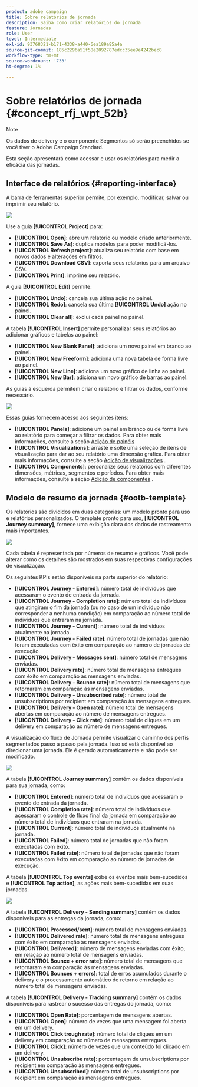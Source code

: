 ```yaml
---
product: adobe campaign
title: Sobre relatórios de jornada
description: Saiba como criar relatórios do jornada
feature: Jornadas
role: User
level: Intermediate
exl-id: 93768321-b171-4338-a440-6ea189a85a4a
source-git-commit: 185c2296a51f58e2092787edcc35ee9e4242bec8
workflow-type: tm+mt
source-wordcount: '733'
ht-degree: 1%

---
```


# Sobre relatórios de jornada {#concept_rfj_wpt_52b}

>[!NOTE]
>
>Os dados de delivery e o componente Segmentos só serão preenchidos se você tiver o Adobe Campaign Standard.

Esta seção apresentará como acessar e usar os relatórios para medir a eficácia das jornadas.

## Interface de relatórios {#reporting-interface}

A barra de ferramentas superior permite, por exemplo, modificar, salvar ou imprimir seu relatório.

![](../assets/dynamic_report_toolbar.png)

Use a guia **[!UICONTROL Project]** para:

* **[!UICONTROL Open]**: abre um relatório ou modelo criado anteriormente.
* **[!UICONTROL Save As]**: duplica modelos para poder modificá-los.
* **[!UICONTROL Refresh project]**: atualiza seu relatório com base em novos dados e alterações em filtros.
* **[!UICONTROL Download CSV]**: exporta seus relatórios para um arquivo CSV.
* **[!UICONTROL Print]**: imprime seu relatório.

A guia **[!UICONTROL Edit]** permite:

* **[!UICONTROL Undo]**: cancela sua última ação no painel.
* **[!UICONTROL Redo]**: cancela sua última  **[!UICONTROL Undo]** ação no painel.
* **[!UICONTROL Clear all]**: exclui cada painel no painel.

A tabela **[!UICONTROL Insert]** permite personalizar seus relatórios ao adicionar gráficos e tabelas ao painel:

* **[!UICONTROL New Blank Panel]**: adiciona um novo painel em branco ao painel.
* **[!UICONTROL New Freeform]**: adiciona uma nova tabela de forma livre ao painel.
* **[!UICONTROL New Line]**: adiciona um novo gráfico de linha ao painel.
* **[!UICONTROL New Bar]**: adiciona um novo gráfico de barras ao painel.

As guias à esquerda permitem criar o relatório e filtrar os dados, conforme necessário.

![](../assets/dynamic_report_interface.png)

Essas guias fornecem acesso aos seguintes itens:

* **[!UICONTROL Panels]**: adicione um painel em branco ou de forma livre ao relatório para começar a filtrar os dados. Para obter mais informações, consulte a seção [Adição de painéis](../reporting/creating-your-journey-reports.md#adding-panels)
* **[!UICONTROL Visualizations]**: arraste e solte uma seleção de itens de visualização para dar ao seu relatório uma dimensão gráfica. Para obter mais informações, consulte a seção [Adição de visualizações](../reporting/creating-your-journey-reports.md#adding-visualizations) .
* **[!UICONTROL Components]**: personalize seus relatórios com diferentes dimensões, métricas, segmentos e períodos. Para obter mais informações, consulte a seção [Adição de componentes](../reporting/creating-your-journey-reports.md#adding-components) .

## Modelo de resumo da jornada {#ootb-template}

Os relatórios são divididos em duas categorias: um modelo pronto para uso e relatórios personalizados.
O template pronto para uso, **[!UICONTROL Journey summary]**, fornece uma exibição clara dos dados de rastreamento mais importantes.

![](../assets/dynamic_report_journey_8.png)

Cada tabela é representada por números de resumo e gráficos. Você pode alterar como os detalhes são mostrados em suas respectivas configurações de visualização.

Os seguintes KPIs estão disponíveis na parte superior do relatório:

* **[!UICONTROL Journey - Entered]**: número total de indivíduos que acessaram o evento de entrada da jornada.
* **[!UICONTROL Journey - Completion rate]**: número total de indivíduos que atingiram o fim da jornada (ou no caso de um indivíduo não corresponder a nenhuma condição) em comparação ao número total de indivíduos que entraram na jornada.
* **[!UICONTROL Journey - Current]**: número total de indivíduos atualmente na jornada.
* **[!UICONTROL Journey - Failed rate]**: número total de jornadas que não foram executadas com êxito em comparação ao número de jornadas de execução.
* **[!UICONTROL Delivery - Messages sent]**: número total de mensagens enviadas.
* **[!UICONTROL Delivery rate]**: número total de mensagens entregues com êxito em comparação às mensagens enviadas.
* **[!UICONTROL Delivery - Bounce rate]**: número total de mensagens que retornaram em comparação às mensagens enviadas.
* **[!UICONTROL Delivery - Unsubscribed rate]**: número total de unsubscriptions por recipient em comparação às mensagens entregues.
* **[!UICONTROL Delivery - Open rate]**: número total de mensagens abertas em comparação ao número de mensagens entregues.
* **[!UICONTROL Delivery - Click rate]**: número total de cliques em um delivery em comparação ao número de mensagens entregues.

A visualização do fluxo de Jornada permite visualizar o caminho dos perfis segmentados passo a passo pela jornada. Isso só está disponível ao direcionar uma jornada. Ele é gerado automaticamente e não pode ser modificado.

![](../assets/dynamic_report_journey_10.png)

A tabela **[!UICONTROL Journey summary]** contém os dados disponíveis para sua jornada, como:

* **[!UICONTROL Entered]**: número total de indivíduos que acessaram o evento de entrada da jornada.
* **[!UICONTROL Completion rate]**: número total de indivíduos que acessaram o controle de fluxo final da jornada em comparação ao número total de indivíduos que entraram na jornada.
* **[!UICONTROL Current]**: número total de indivíduos atualmente na jornada.
* **[!UICONTROL Failed]**: número total de jornadas que não foram executadas com êxito.
* **[!UICONTROL Failed rate]**: número total de jornadas que não foram executadas com êxito em comparação ao número de jornadas de execução.

A tabela **[!UICONTROL Top events]** exibe os eventos mais bem-sucedidos e **[!UICONTROL Top action]**, as ações mais bem-sucedidas em suas jornadas.

![](../assets/dynamic_report_journey_11.png)

A tabela **[!UICONTROL Delivery - Sending summary]** contém os dados disponíveis para as entregas da jornada, como:

* **[!UICONTROL Processed/sent]**: número total de mensagens enviadas.
* **[!UICONTROL Delivered rate]**: número total de mensagens entregues com êxito em comparação às mensagens enviadas.
* **[!UICONTROL Delivered]**: número de mensagens enviadas com êxito, em relação ao número total de mensagens enviadas.
* **[!UICONTROL Bounce + error rate]**: número total de mensagens que retornaram em comparação às mensagens enviadas.
* **[!UICONTROL Bounces + errors]**: total de erros acumulados durante o delivery e o processamento automático de retorno em relação ao número total de mensagens enviadas.

A tabela **[!UICONTROL Delivery - Tracking summary]** contém os dados disponíveis para rastrear o sucesso das entregas do jornada, como:

* **[!UICONTROL Open Rate]**: porcentagem de mensagens abertas.
* **[!UICONTROL Open]**: número de vezes que uma mensagem foi aberta em um delivery.
* **[!UICONTROL Click trough rate]**: número total de cliques em um delivery em comparação ao número de mensagens entregues.
* **[!UICONTROL Click]**: número de vezes que um conteúdo foi clicado em um delivery.
* **[!UICONTROL Unsubscribe rate]**: porcentagem de unsubscriptions por recipient em comparação às mensagens entregues.
* **[!UICONTROL Unsubscribed]**: número total de unsubscriptions por recipient em comparação às mensagens entregues.
